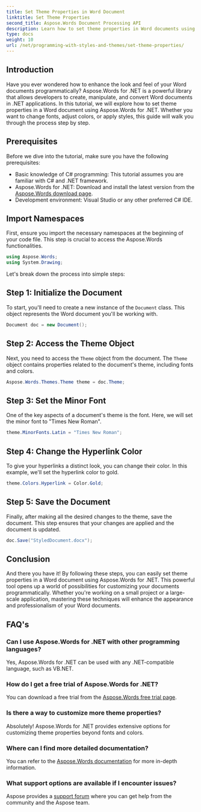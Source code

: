 ```yaml
---
title: Set Theme Properties in Word Document
linktitle: Set Theme Properties
second_title: Aspose.Words Document Processing API
description: Learn how to set theme properties in Word documents using Aspose.Words for .NET. Follow our step-by-step guide to customize fonts and colors easily.
type: docs
weight: 10
url: /net/programming-with-styles-and-themes/set-theme-properties/
---
```

## Introduction

Have you ever wondered how to enhance the look and feel of your Word documents programmatically? Aspose.Words for .NET is a powerful library that allows developers to create, manipulate, and convert Word documents in .NET applications. In this tutorial, we will explore how to set theme properties in a Word document using Aspose.Words for .NET. Whether you want to change fonts, adjust colors, or apply styles, this guide will walk you through the process step by step.

## Prerequisites

Before we dive into the tutorial, make sure you have the following prerequisites:

- Basic knowledge of C# programming: This tutorial assumes you are familiar with C# and .NET framework.
- Aspose.Words for .NET: Download and install the latest version from the [Aspose.Words download page](https://releases.aspose.com/words/net/).
- Development environment: Visual Studio or any other preferred C# IDE.

## Import Namespaces

First, ensure you import the necessary namespaces at the beginning of your code file. This step is crucial to access the Aspose.Words functionalities.

```csharp
using Aspose.Words;
using System.Drawing;
```

Let's break down the process into simple steps:

## Step 1: Initialize the Document

To start, you'll need to create a new instance of the `Document` class. This object represents the Word document you'll be working with.

```csharp
Document doc = new Document();
```

## Step 2: Access the Theme Object

Next, you need to access the `Theme` object from the document. The `Theme` object contains properties related to the document's theme, including fonts and colors.

```csharp
Aspose.Words.Themes.Theme theme = doc.Theme;
```

## Step 3: Set the Minor Font

One of the key aspects of a document's theme is the font. Here, we will set the minor font to "Times New Roman".

```csharp
theme.MinorFonts.Latin = "Times New Roman";
```

## Step 4: Change the Hyperlink Color

To give your hyperlinks a distinct look, you can change their color. In this example, we'll set the hyperlink color to gold.

```csharp
theme.Colors.Hyperlink = Color.Gold;
```

## Step 5: Save the Document

Finally, after making all the desired changes to the theme, save the document. This step ensures that your changes are applied and the document is updated.

```csharp
doc.Save("StyledDocument.docx");
```

## Conclusion

And there you have it! By following these steps, you can easily set theme properties in a Word document using Aspose.Words for .NET. This powerful tool opens up a world of possibilities for customizing your documents programmatically. Whether you're working on a small project or a large-scale application, mastering these techniques will enhance the appearance and professionalism of your Word documents.

## FAQ's

### Can I use Aspose.Words for .NET with other programming languages?  
Yes, Aspose.Words for .NET can be used with any .NET-compatible language, such as VB.NET.

### How do I get a free trial of Aspose.Words for .NET?  
You can download a free trial from the [Aspose.Words free trial page](https://releases.aspose.com/).

### Is there a way to customize more theme properties?  
Absolutely! Aspose.Words for .NET provides extensive options for customizing theme properties beyond fonts and colors.

### Where can I find more detailed documentation?  
You can refer to the [Aspose.Words documentation](https://reference.aspose.com/words/net/) for more in-depth information.

### What support options are available if I encounter issues?  
Aspose provides a [support forum](https://forum.aspose.com/c/words/8) where you can get help from the community and the Aspose team.
